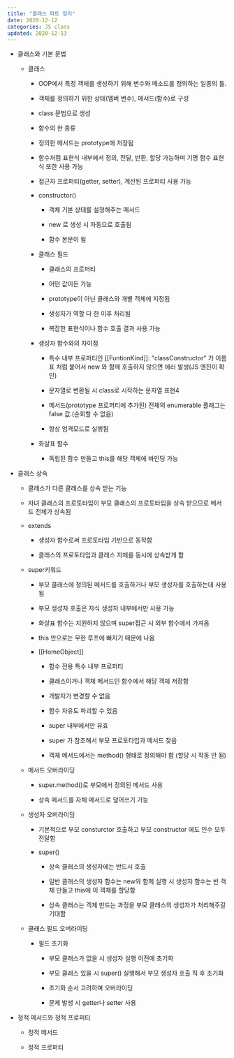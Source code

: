 ```yaml
---
title: "클래스 파트 정리"
date: 2020-12-12
categories: JS class
updated: 2020-12-13
---
```


- 클래스와 기본 문법

  - 클래스

    - OOP에서 특정 객체를 생성하기 위해 변수와 메소드를 정의하는 일종의 틀.

    - 객체를 정의하기 위한 상태(멤버 변수), 메서드(함수)로 구성

    - class 문법으로 생성

    - 함수의 한 종류

    - 정의한 메서드는 prototype에 저장됨

    - 함수처럼 표현식 내부에서 정의, 전달, 반환, 할당 가능하며 기명 함수 표현식 또한 사용 가능

    - 접근자 프로퍼티(getter, setter), 계산된 프로퍼티 사용 가능

    - constructor()

      - 객체 기본 상태를 설정해주는 메서드

      - new 로 생성 시 자동으로 호출됨

      - 함수 본문이 됨

    - 클래스 필드

      - 클래스의 프로퍼티

      - 어떤 값이든 가능

      - prototype이 아닌 클래스와 개별 객체에 지정됨

      - 생성자가 역할 다 한 이후 처리됨

      - 복잡한 표현식이나 함수 호출 결과 사용 가능

    - 생성자 함수와의 차이점

      - 특수 내부 프로퍼티인 [[FuntionKind]]: "classConstructor" 가 이름표 처럼 붙어서 new 와 함께 호출하지 않으면 에러 발생(JS 엔진이 확인)

      - 문자열로 변환될 시 class로 시작하는 문자열 표현4

      - 메서드(prototype 프로퍼티에 추가된) 전체의 enumerable 플래그는 false 값.(순회할 수 없음)

      - 항상 엄격모드로 실행됨

    - 화살표 함수

      - 독립된 함수 만들고 this를 해당 객체에 바인딩 가능

- 클래스 상속

  - 클래스가 다른 클래스를 상속 받는 기능

  - 자녀 클래스의 프로토타입이 부모 클래스의 프로토타입을 상속 받으므로 메서드 전체가 상속됨

  - extends

    - 생성자 함수로써 프로토타입 기반으로 동작함

    - 클래스의 프로토타입과 클래스 자체를 동시에 상속받게 함

  - super키워드

    - 부모 클래스에 정의된 메서드를 호출하거나 부모 생성자를 호출하는데 사용됨

    - 부모 생성자 호출은 자식 생성자 내부에서만 사용 가능

    - 화살표 함수는 지원하지 않으며 super접근 시 외부 함수에서 가져옴

    - this 만으로는 무한 루프에 빠지기 때문에 나옴

    - [[HomeObject]]

      - 함수 전용 특수 내부 프로퍼티

      - 클래스이거나 객체 메서드인 함수에서 해당 객체 저장함

      - 개발자가 변경할 수 없음

      - 함수 자유도 파괴할 수 있음

      - super 내부에서만 유효

      - super 가 참조해서 부모 프로토타입과 메서드 찾음

      - 객체 메서드에서는 method() 형태로 정의해야 함 (할당 시 작동 안 됨)

  - 메서드 오버라이딩

    - super.method()로 부모에서 정의된 메서드 사용

    - 상속 메서드를 자체 메서드로 덮어쓰기 가능

  - 생성자 오버라이딩

    - 기본적으로 부모 consturctor 호출하고 부모 constructor 에도 인수 모두 전달함

    - super()

      - 상속 클래스의 생성자에는 반드시 호출

      - 일반 클래스의 생성자 함수는 new와 함께 실행 시 생성자 함수는 빈 객체 만들고 this에 이 객체를 할당함

      - 상속 클래스는 객체 만드는 과정을 부모 클래스의 생성자가 처리해주길 기대함

  - 클래스 필드 오버라이딩

    - 필드 초기화

      - 부모 클래스가 없을 시 생성자 실행 이전에 초기화

      - 부모 클래스 있을 시 super() 실행해서 부모 생성자 호출 직 후 초기화

      - 초기화 순서 고려하며 오버라이딩

      - 문제 발생 시 getter나 setter 사용

- 정적 메서드와 정적 프로퍼티

  - 정적 메서드

  - 정적 프로퍼티
